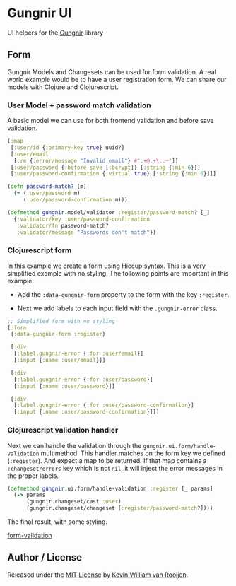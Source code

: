 # Gungnir UI

UI helpers for the [Gungnir](https://www.github.com/kwrooijen/gungnir) library

## Form

Gungnir Models and Changesets can be used for form validation. A real world
example would be to have a user registration form. We can share our models with
Clojure and Clojurescript.

### User Model + password match validation

A basic model we can use for both frontend validation and before save
validation.

```clojure
[:map
 [:user/id {:primary-key true} uuid?]
 [:user/email
  [:re {:error/message "Invalid email"} #".+@.+\..+"]]
 [:user/password {:before-save [:bcrypt]} [:string {:min 6}]]
 [:user/password-confirmation {:virtual true} [:string {:min 6}]]]

(defn password-match? [m]
  (= (:user/password m)
     (:user/password-confirmation m)))

(defmethod gungnir.model/validator :register/password-match? [_]
  {:validator/key :user/password-confirmation
   :validator/fn password-match?
   :validator/message "Passwords don't match"})
```

### Clojurescript form

In this example we create a form using Hiccup syntax. This is a very simplified
example with no styling. The following points are important in this example:

* Add the `:data-gungnir-form` property to the form with the key `:register`.

* Next we add labels to each input field with the `.gungnir-error` class.

```clojure
;; Simplified form with no styling
[:form
 {:data-gungnir-form :register}

 [:div
  [:label.gungnir-error {:for :user/email}]
  [:input {:name :user/email}]]

 [:div
  [:label.gungnir-error {:for :user/password}]
  [:input {:name :user/password}]]

 [:div
  [:label.gungnir-error {:for :user/password-confirmation}]
  [:input {:name :user/password-confirmation}]]]
```

### Clojurescript validation handler

Next we can handle the validation through the
`gungnir.ui.form/handle-validation` multimethod. This handler matches on the
form key we defined (`:register`). And expect a map to be returned. If that map
contains a `:changeset/errors` key which is not `nil`, it will inject the error
messages in the proper labels.

```clojure
(defmethod gungnir.ui.form/handle-validation :register [_ params]
  (-> params
      (gungnir.changeset/cast :user)
      (gungnir.changeset/changeset [:register/password-match?])))
```

The final result, with some styling.

[form-validation](https://kwrooijen.github.io/gungnir/images/form-validation.gif)


## Author / License

Released under the [MIT License] by [Kevin William van Rooijen].

[Kevin William van Rooijen]: https://twitter.com/kwrooijen

[MIT License]: https://github.com/kwrooijen/gungnir/blob/master/LICENSE
